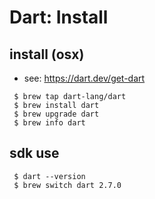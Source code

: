# Dart: Install


## install (osx)
- see: https://dart.dev/get-dart
```
 $ brew tap dart-lang/dart
 $ brew install dart
 $ brew upgrade dart
 $ brew info dart
```
## sdk use <version>
```
 $ dart --version
 $ brew switch dart 2.7.0
```

